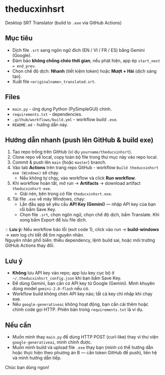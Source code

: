 # theducxinhsrt

Desktop SRT Translator (build to `.exe` via GitHub Actions)

## Mục tiêu
- Dịch file `.srt` sang ngôn ngữ đích (EN / VI / FR / ES) bằng Gemini (Google).
- Đảm bảo **không chồng chéo thời gian**; nếu phát hiện, app ép `start_next = end_prev`.
- Chọn chế độ dịch: **Nhanh** (tiết kiệm token) hoặc **Mượt + Hài** (dịch sáng tạo).
- Xuất file `<originalname>_translated.srt`.

## Files
- `main.py` - ứng dụng Python (PySimpleGUI) chính.
- `requirements.txt` - dependencies.
- `.github/workflows/build.yml` - workflow build `.exe`.
- `README.md` - hướng dẫn này.

## Hướng dẫn nhanh (push lên GitHub & build exe)
1. Tạo repo trống trên GitHub (ví dụ `yourname/theducxinhsrt`).
2. Clone repo về local, copy toàn bộ file trong thư mục này vào repo local.
3. Commit & push lên `main` (hoặc `master`) branch.
4. Vào tab **Actions** trên trang repo GitHub - workflow `Build theducxinhsrt exe (Windows)` sẽ chạy.  
   - Nếu không tự chạy, vào workflow và click **Run workflow**.
5. Khi workflow hoàn tất, mở run → **Artifacts** → download artifact `theducxinhsrt-exe`.  
   - Giải nén, bên trong có file `theducxinhsrt.exe`.
6. Tải file `.exe` về máy Windows, chạy:
   - Lần đầu app sẽ yêu cầu **API Key (Gemini)** — nhập API key của bạn rồi bấm Save Key.
   - Chọn file `.srt`, chọn ngôn ngữ, chọn chế độ dịch, bấm Translate. Khi xong bấm Export để lưu file dịch.

💡 **Lưu ý:** Nếu workflow báo lỗi (exit code 1), click vào run → **build-windows** → xem log chi tiết để tìm nguyên nhân.  
Nguyên nhân phổ biến: thiếu dependency, lệnh build sai, hoặc môi trường GitHub Actions thay đổi.

## Lưu ý
- **Không** lưu API key vào repo; app lưu key cục bộ ở `~/.theducxinhsrt_config.json` khi bạn bấm Save Key.
- Để dùng Gemini, bạn cần có API key từ Google (Gemini). Mình khuyên dùng model `gemini-2.0-flash` nếu có.
- Workflow build không chèn API key nào; tất cả key chỉ nhập khi chạy exe.
- Nếu `google-generativeai` không hoạt động, bạn cần cài thêm hoặc chỉnh code gọi HTTP. Phiên bản trong `requirements.txt` là ví dụ.

## Nếu cần
- Muốn mình thay `main.py` để dùng HTTP POST (curl-like) thay vì thư viện `google-generativeai`, mình chỉnh được.
- Muốn mình build và upload file `.exe` thay bạn (mình có thể hướng dẫn hoặc thực hiện theo phương án B — cần token GitHub để push), liên hệ và mình hướng dẫn tiếp.

Chúc bạn dùng ngon!
